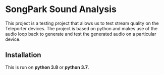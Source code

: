 # SongPark Sound Analysis

This project is a testing project that allows us to test stream quality on the Teleporter devices. The project is based on python and makes use of the audio loop back to generate and test the generated audio on a particular device.


## Installation

This is run on __python 3.8__ or __python 3.7__.
